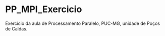 # PP_MPI_Exercicio
Exercício da aula de Processamento Paralelo, PUC-MG, unidade de Poços de Caldas.
